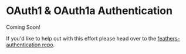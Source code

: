 # OAuth1 & OAuth1a Authentication

Coming Soon!

If you'd like to help out with this effort please head over to the [feathers-authentication repo](https://github.com/feathersjs/feathers-authentication).